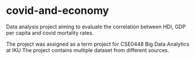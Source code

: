 # covid-and-economy
Data analysis project aiming to evaluate the correlation between HDI, GDP per capita and covid mortality rates.

The project was assigned as a term project for CSE0448 Big Data Analytics at IKU
The project contains multiple dataset from different sources.
